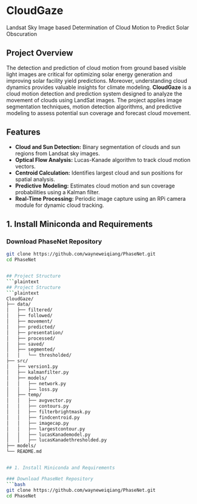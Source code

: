 # CloudGaze

Landsat Sky Image based Determination of Cloud Motion to Predict Solar Obscuration  

## Project Overview 
The detection and prediction of cloud motion from ground based visible light images are critical for optimizing solar energy generation and improving solar facility yield predictions. Moreover, understanding cloud dynamics provides valuable insights for climate modeling.
**CloudGaze** is a cloud motion detection and prediction system designed to analyze the movement of clouds using LandSat images. The project applies image segmentation techniques, motion detection algorithms, and predictive modeling to assess potential sun coverage and forecast cloud movement.

## Features  
- **Cloud and Sun Detection:** Binary segmentation of clouds and sun regions from Landsat sky images.  
- **Optical Flow Analysis:** Lucas-Kanade algorithm to track cloud motion vectors.  
- **Centroid Calculation:** Identifies largest cloud and sun positions for spatial analysis.  
- **Predictive Modeling:** Estimates cloud motion and sun coverage probabilities using a Kalman filter.   
- **Real-Time Processing:** Periodic image capture using an RPi camera module for dynamic cloud tracking.
  
 ## 1. Install Miniconda and Requirements

### Download PhaseNet Repository
```bash
git clone https://github.com/wayneweiqiang/PhaseNet.git
cd PhaseNet


## Project Structure  
```plaintext
## Project Structure  
```plaintext
CloudGaze/
├── data/
│   ├── filtered/          
│   ├── followed/
│   ├── movement/
│   ├── predicted/
│   ├── presentation/
│   ├── processed/
│   ├── saved/
│   ├── segmented/
│   │   └── thresholded/
├── src/     
│   ├── version1.py   
│   ├── kalmanfilter.py
│   ├── models/
│   │   ├── network.py
│   │   ├── loss.py           
│   ├── temp/
│   │   ├── avgvector.py
│   │   ├── contours.py
│   │   ├── filterbrightmask.py
│   │   ├── findcentroid.py
│   │   ├── imagecap.py
│   │   ├── largestcontour.py
│   │   ├── lucasKanademodel.py
│   │   ├── lucasKanadethresholded.py                     
├── models/            
└── README.md


## 1. Install Miniconda and Requirements

### Download PhaseNet Repository
```bash
git clone https://github.com/wayneweiqiang/PhaseNet.git
cd PhaseNet


